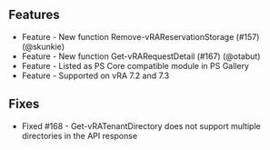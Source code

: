 ## Features
* Feature - New function Remove-vRAReservationStorage (#157) (@skunkie)
* Feature - New function Get-vRARequestDetail (#167) (@otabut)
* Feature - Listed as PS Core compatible module in PS Gallery
* Feature - Supported on vRA 7.2 and 7.3

## Fixes
* Fixed #168 - Get-vRATenantDirectory does not support multiple directories in the API response
